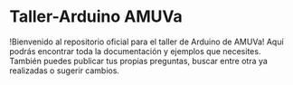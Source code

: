 # Taller-Arduino AMUVa

!Bienvenido al repositorio oficial para el taller de Arduino de AMUVa!
Aquí podrás encontrar toda la documentación y ejemplos que necesites. También puedes publicar tus propias preguntas, buscar entre otra ya realizadas o sugerir cambios.
